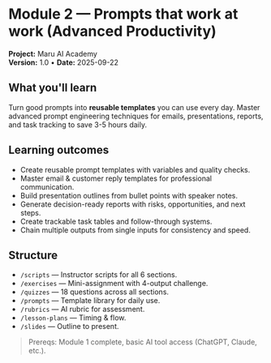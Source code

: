 # Module 2 — Prompts that work at work (Advanced Productivity)

**Project:** Maru AI Academy  
**Version:** 1.0 • **Date:** 2025-09-22

## What you'll learn

Turn good prompts into **reusable templates** you can use every day. Master advanced prompt engineering techniques for emails, presentations, reports, and task tracking to save 3-5 hours daily.

## Learning outcomes

- Create reusable prompt templates with variables and quality checks.
- Master email & customer reply templates for professional communication.
- Build presentation outlines from bullet points with speaker notes.
- Generate decision-ready reports with risks, opportunities, and next steps.
- Create trackable task tables and follow-through systems.
- Chain multiple outputs from single inputs for consistency and speed.

## Structure

- `/scripts` — Instructor scripts for all 6 sections.
- `/exercises` — Mini-assignment with 4-output challenge.
- `/quizzes` — 18 questions across all sections.
- `/prompts` — Template library for daily use.
- `/rubrics` — AI rubric for assessment.
- `/lesson-plans` — Timing & flow.
- `/slides` — Outline to present.

> Prereqs: Module 1 complete, basic AI tool access (ChatGPT, Claude, etc.).
